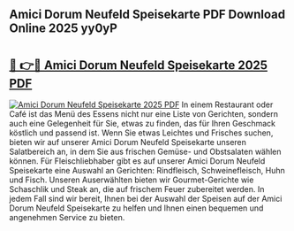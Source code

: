 ## Amici Dorum Neufeld Speisekarte PDF Download Online 2025 yy0yP

# <h2><a href="http://gcblzof.nevu.top/?p=Amici+Dorum+Neufeld+Speisekarte">🔗 👉🔴 Amici Dorum Neufeld Speisekarte 2025 PDF</a></h2>

[![Amici Dorum Neufeld Speisekarte 2025 PDF](https://i.imgur.com/dBaPXMq.png)](http://gcblzof.nevu.top/?p=Amici+Dorum+Neufeld+Speisekarte)
In einem Restaurant oder Café ist das Menü des Essens nicht nur eine Liste von Gerichten, sondern auch eine Gelegenheit für Sie, etwas zu finden, das für Ihren Geschmack köstlich und passend ist. Wenn Sie etwas Leichtes und Frisches suchen, bieten wir auf unserer Amici Dorum Neufeld Speisekarte unseren Salatbereich an, in dem Sie aus frischen Gemüse- und Obstsalaten wählen können. Für Fleischliebhaber gibt es auf unserer Amici Dorum Neufeld Speisekarte eine Auswahl an Gerichten: Rindfleisch, Schweinefleisch, Huhn und Fisch. Unseren Auserwählten bieten wir Gourmet-Gerichte wie Schaschlik und Steak an, die auf frischem Feuer zubereitet werden. In jedem Fall sind wir bereit, Ihnen bei der Auswahl der Speisen auf der Amici Dorum Neufeld Speisekarte zu helfen und Ihnen einen bequemen und angenehmen Service zu bieten.
